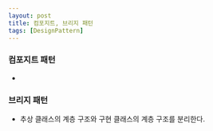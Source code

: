 ```yaml
---
layout: post
title: 컴포지트, 브리지 패턴
tags: [DesignPattern]
---
```


### 컴포지트 패턴
* 
### 브리지 패턴
* 추상 클래스의 계층 구조와 구현 클래스의 계층 구조를 분리한다.
